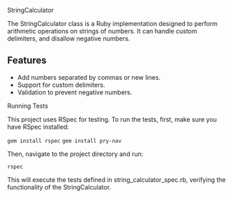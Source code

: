 StringCalculator

The StringCalculator class is a Ruby implementation designed to perform arithmetic operations on strings of numbers. It can handle custom delimiters, and disallow negative numbers.

## Features

- Add numbers separated by commas or new lines.
- Support for custom delimiters.
- Validation to prevent negative numbers.

Running Tests

This project uses RSpec for testing. To run the tests, first, make sure you have RSpec installed:

```gem install rspec```
```gem install pry-nav```

Then, navigate to the project directory and run:

```rspec```

This will execute the tests defined in string_calculator_spec.rb, verifying the functionality of the StringCalculator.
